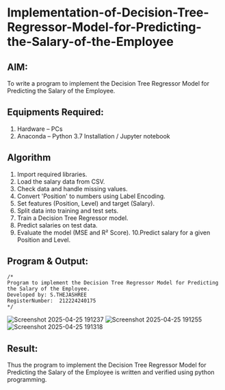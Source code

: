 # Implementation-of-Decision-Tree-Regressor-Model-for-Predicting-the-Salary-of-the-Employee

## AIM:
To write a program to implement the Decision Tree Regressor Model for Predicting the Salary of the Employee.

## Equipments Required:
1. Hardware – PCs
2. Anaconda – Python 3.7 Installation / Jupyter notebook

## Algorithm
1. Import required libraries.
2. Load the salary data from CSV.
3. Check data and handle missing values.
4. Convert 'Position' to numbers using Label Encoding.
5. Set features (Position, Level) and target (Salary).
6. Split data into training and test sets.
7. Train a Decision Tree Regressor model.
8. Predict salaries on test data.
9. Evaluate the model (MSE and R² Score).
10.Predict salary for a given Position and Level.

## Program & Output:
```
/*
Program to implement the Decision Tree Regressor Model for Predicting the Salary of the Employee.
Developed by: S.THEJASHREE
RegisterNumber:  212224240175
*/
```
![Screenshot 2025-04-25 191237](https://github.com/user-attachments/assets/701184a4-323e-478a-956f-541eaee07e18)
![Screenshot 2025-04-25 191255](https://github.com/user-attachments/assets/080ef6cc-33cf-48a8-84a0-a5a50c2f62a7)
![Screenshot 2025-04-25 191318](https://github.com/user-attachments/assets/3662eda9-89dd-4f8c-8588-ccbf3d7f7d6e)




## Result:
Thus the program to implement the Decision Tree Regressor Model for Predicting the Salary of the Employee is written and verified using python programming.
